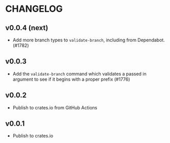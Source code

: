 # CHANGELOG

## v0.0.4 (next)

- Add more branch types to `validate-branch`, including from Dependabot. (#1782)

## v0.0.3

- Add the `validate-branch` command which validates a passed in argument to see
  if it begins with a proper prefix (#1776)

## v0.0.2

- Publish to crates.io from GitHub Actions

## v0.0.1

- Publish to crates.io

